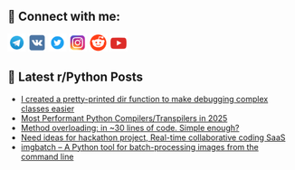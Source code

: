 ## 🔎 Connect with me:
[<img src="https://github.com/bullbesh/bullbesh/blob/main/images/Telegram.png" width="32" height="32" />](https://t.me/bullbesh)
[<img src="https://github.com/bullbesh/bullbesh/blob/main/images/VK.png" width="32" height="32" />](https://vk.com/bullbesh)
[<img src="https://github.com/bullbesh/bullbesh/blob/main/images/Twitter.png" width="32" height="32" />](https://twitter.com/bullbesh1)
[<img src="https://github.com/bullbesh/bullbesh/blob/main/images/Instagram.png" width="32" height="32" />](https://www.instagram.com/bullbesh)
[<img src="https://github.com/bullbesh/bullbesh/blob/main/images/Reddit.png" width="32" height="32" />](https://www.reddit.com/user/bullbesh)
[<img src="https://github.com/bullbesh/bullbesh/blob/main/images/YouTube.png" width="32" height="32" />](https://www.youtube.com/channel/UCtfjRs6uzgq5mfm8S06WTcg)

## 📕 Latest r/Python Posts
<!-- BLOG-POST-LIST:START -->
- [I created a pretty-printed dir function to make debugging complex classes easier](https://www.reddit.com/r/Python/comments/1nd1go9/i_created_a_prettyprinted_dir_function_to_make/)
- [Most Performant Python Compilers/Transpilers in 2025](https://www.reddit.com/r/Python/comments/1ncy8av/most_performant_python_compilerstranspilers_in/)
- [Method overloading: in ~30 lines of code. Simple enough?](https://www.reddit.com/r/Python/comments/1ncxl3i/method_overloading_in_30_lines_of_code_simple/)
- [Need ideas for hackathon project, Real-time collaborative coding SaaS](https://www.reddit.com/r/Python/comments/1ncnz58/need_ideas_for_hackathon_project_realtime/)
- [imgbatch – A Python tool for batch-processing images from the command line](https://www.reddit.com/r/Python/comments/1ncn5fq/imgbatch_a_python_tool_for_batchprocessing_images/)
<!-- BLOG-POST-LIST:END -->
